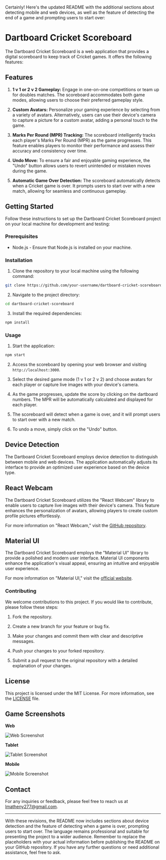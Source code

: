 Certainly! Here's the updated README with the additional sections about detecting mobile and web devices, as well as the feature of detecting the end of a game and prompting users to start over:

# Dartboard Cricket Scoreboard

The Dartboard Cricket Scoreboard is a web application that provides a digital scoreboard to keep track of Cricket games. It offers the following features:

## Features

1. **1 v 1 or 2 v 2 Gameplay:** Engage in one-on-one competitions or team up for doubles matches. The scoreboard accommodates both game modes, allowing users to choose their preferred gameplay style.

2. **Custom Avatars:** Personalize your gaming experience by selecting from a variety of avatars. Alternatively, users can use their device's camera to capture a picture for a custom avatar, adding a personal touch to the game.

3. **Marks Per Round (MPR) Tracking:** The scoreboard intelligently tracks each player's Marks Per Round (MPR) as the game progresses. This feature enables players to monitor their performance and assess their accuracy and consistency over time.

4. **Undo Move:** To ensure a fair and enjoyable gaming experience, the "Undo" button allows users to revert unintended or mistaken moves during the game.

5. **Automatic Game Over Detection:** The scoreboard automatically detects when a Cricket game is over. It prompts users to start over with a new match, allowing for seamless and continuous gameplay.

## Getting Started

Follow these instructions to set up the Dartboard Cricket Scoreboard project on your local machine for development and testing:

### Prerequisites

* Node.js - Ensure that Node.js is installed on your machine.

### Installation

1. Clone the repository to your local machine using the following command:

```bash
git clone https://github.com/your-username/dartboard-cricket-scoreboard.git
```

2. Navigate to the project directory:

```bash
cd dartboard-cricket-scoreboard
```

3. Install the required dependencies:

```bash
npm install
```

### Usage

1. Start the application:

```bash
npm start
```

2. Access the scoreboard by opening your web browser and visiting `http://localhost:3000`.

3. Select the desired game mode (1 v 1 or 2 v 2) and choose avatars for each player or capture live images with your device's camera.

4. As the game progresses, update the score by clicking on the dartboard numbers. The MPR will be automatically calculated and displayed for each player.

5. The scoreboard will detect when a game is over, and it will prompt users to start over with a new match.

6. To undo a move, simply click on the "Undo" button.

## Device Detection

The Dartboard Cricket Scoreboard employs device detection to distinguish between mobile and web devices. The application automatically adjusts its interface to provide an optimized user experience based on the device type.

## React Webcam

The Dartboard Cricket Scoreboard utilizes the "React Webcam" library to enable users to capture live images with their device's camera. This feature enhances the personalization of avatars, allowing players to create custom profile pictures effortlessly.

For more information on "React Webcam," visit the [GitHub repository](https://github.com/mozmorris/react-webcam).

## Material UI

The Dartboard Cricket Scoreboard employs the "Material UI" library to provide a polished and modern user interface. Material UI components enhance the application's visual appeal, ensuring an intuitive and enjoyable user experience.

For more information on "Material UI," visit the [official website](https://material-ui.com/).

### Contributing

We welcome contributions to this project. If you would like to contribute, please follow these steps:

1. Fork the repository.

2. Create a new branch for your feature or bug fix.

3. Make your changes and commit them with clear and descriptive messages.

4. Push your changes to your forked repository.

5. Submit a pull request to the original repository with a detailed explanation of your changes.

## License

This project is licensed under the MIT License. For more information, see the [LICENSE](LICENSE) file.

## Game Screenshots

**Web**

![Web Screenshot](assets/web.png)

**Tablet**

![Tablet Screenshot](assets/tablet.png)

**Mobile**

![Mobile Screenshot](demopics/phone.png)


## Contact

For any inquiries or feedback, please feel free to reach us at [lmatheny277@gmail.com](mailto:lmatheny277@gmail.com).

---

With these revisions, the README now includes sections about device detection and the feature of detecting when a game is over, prompting users to start over. The language remains professional and suitable for presenting the project to a wider audience. Remember to replace the placeholders with your actual information before publishing the README on your GitHub repository. If you have any further questions or need additional assistance, feel free to ask.
